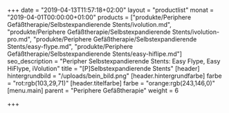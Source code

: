 +++
date = "2019-04-13T11:57:18+02:00"
layout = "productlist"
monat = "2019-04-01T00:00:00+01:00"
products = ["produkte/Periphere Gefäßtherapie/Selbstexpandierende Stents/ivolution.md", "produkte/Periphere Gefäßtherapie/Selbstexpandierende Stents/ivolution-pro.md", "produkte/Periphere Gefäßtherapie/Selbstexpandierende Stents/easy-flype.md", "produkte/Periphere Gefäßtherapie/Selbstexpandierende Stents/easy-hiflipe.md"]
seo_description = "Peripher Selbstexpandierende Stents: Easy Flype, Easy HiFlype, iVolution"
title = "[P]Selbstexpandierende Stents"
[header]
hintergrundbild = "/uploads/bein_bild.png"
[header.hintergrundfarbe]
farbe = "rot:rgb(103,29,71)"
[header.titelfarbe]
farbe = "orange:rgb(243,146,0)"
[menu.main]
parent = "Periphere Gefäßtherapie"
weight = 6

+++
